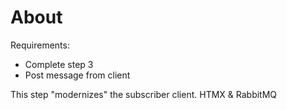 # About

Requirements:
- Complete step 3
- Post message from client

This step "modernizes" the subscriber client.
HTMX & RabbitMQ